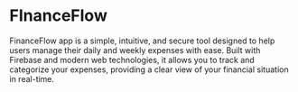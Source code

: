 # FInanceFlow
FinanceFlow app is a simple, intuitive, and secure tool designed to help users manage their daily and weekly expenses with ease. Built with Firebase and modern web technologies, it allows you to track and categorize your expenses, providing a clear view of your financial situation in real-time.
